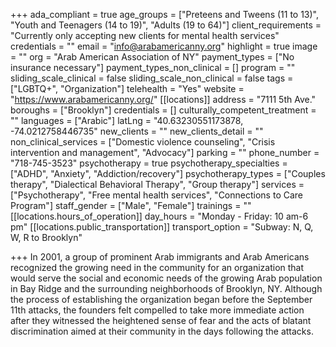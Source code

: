 +++
ada_compliant = true
age_groups = ["Preteens and Tweens (11 to 13)", "Youth and Teenagers (14 to 19)", "Adults (19 to 64)"]
client_requirements = "Currently only accepting new clients for mental health services"
credentials = ""
email = "info@arabamericanny.org"
highlight = true
image = ""
org = "Arab American Association of NY"
payment_types = ["No insurance necessary"]
payment_types_non_clinical = []
program = ""
sliding_scale_clinical = false
sliding_scale_non_clinical = false
tags = ["LGBTQ+", "Organization"]
telehealth = "Yes"
website = "https://www.arabamericanny.org/"
[[locations]]
address = "7111 5th Ave."
boroughs = ["Brooklyn"]
credentials = []
culturally_competent_treatment = ""
languages = ["Arabic"]
latLng = "40.63230551173878, -74.0212758446735"
new_clients = ""
new_clients_detail = ""
non_clinical_services = ["Domestic violence counseling", "Crisis intervention and management", "Advocacy"]
parking = ""
phone_number = "718-745-3523"
psychotherapy = true
psychotherapy_specialties = ["ADHD", "Anxiety", "Addiction/recovery"]
psychotherapy_types = ["Couples therapy", "Dialectical Behavioral Therapy", "Group therapy"]
services = ["Psychotherapy", "Free mental health services", "Connections to Care Program"]
staff_gender = ["Male", "Female"]
trainings = ""
[[locations.hours_of_operation]]
day_hours = "Monday - Friday: 10 am-6 pm"
[[locations.public_transportation]]
transport_option = "Subway: N, Q, W, R to Brooklyn"

+++
In 2001, a group of prominent Arab immigrants and Arab Americans recognized the growing need in the community for an organization that would serve the social and economic needs of the growing Arab population in Bay Ridge and the surrounding neighborhoods of Brooklyn, NY. Although the process of establishing the organization began before the September 11th attacks, the founders felt compelled to take more immediate action after they witnessed the heightened sense of fear and the acts of blatant discrimination aimed at their community in the days following the attacks.